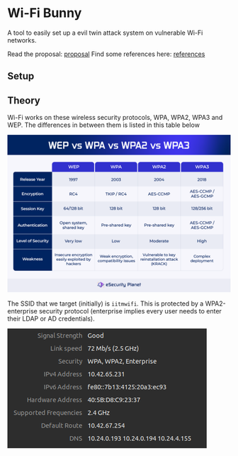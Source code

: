# Wi-Fi Bunny

A tool to easily set up a evil twin attack system on vulnerable Wi-Fi networks.

Read the proposal: [proposal](./docs/proposal.txt)
Find some references here: [references](./docs/references.txt)

## Setup

## Theory

Wi-Fi works on these wireless security protocols, WPA, WPA2, WPA3 and WEP. The differences in between them is listed in this table below

![wireless security protocols table](./images/WEP-vs-WPA-vs-WPA2-vs-WPA3-2.png)

The SSID that we target (initially) is `iitmwifi`. This is protected by a WPA2-enterprise security protocol (enterprise implies every user needs to enter their LDAP or AD credentials).

![security protocol for IITM routers](./images/iitmwifi_security.png)